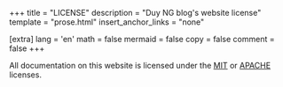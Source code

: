 +++
title = "LICENSE"
description = "Duy NG blog's website license"
template = "prose.html"
insert_anchor_links = "none"

[extra]
lang = 'en'
math = false
mermaid = false
copy = false
comment = false
+++

All documentation on this website is licensed under the [MIT](https://github.com/tduyng/tduyng.github.io/blob/main/LICENSE-MIT) or [APACHE](https://github.com/tduyng/tduyng.github.io/blob/main/LICENSE-APACHE) licenses.